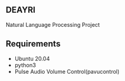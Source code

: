 ## DEAYRI
Natural Language Processing Project 

## Requirements

- Ubuntu 20.04  
- python3  
- Pulse Audio Volume Control(pavucontrol)  
